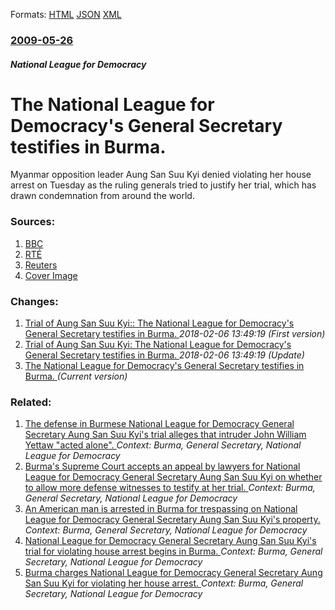 
Formats: [HTML](/news/2009/05/26/the-national-league-for-democracy-s-general-secretary-testifies-in-burma.html)  [JSON](/news/2009/05/26/the-national-league-for-democracy-s-general-secretary-testifies-in-burma.json)  [XML](/news/2009/05/26/the-national-league-for-democracy-s-general-secretary-testifies-in-burma.xml)  

### [2009-05-26](/news/2009/05/26/index.md)

##### National League for Democracy
#  The National League for Democracy's General Secretary testifies in Burma. 

Myanmar opposition leader Aung San Suu Kyi denied violating her house arrest on Tuesday as the ruling generals tried to justify her trial, which has drawn condemnation from around the world.


### Sources:

1. [BBC](http://news.bbc.co.uk/2/hi/americas/8069397.stm)
2. [RTÉ](http://www.rte.ie/news/2009/0526/burma.html)
3. [Reuters](https://www.reuters.com/article/worldNews/idUSTRE54O2GJ20090526)
3. [Cover Image](https://s2.reutersmedia.net/resources/r/?m=02&d=20090526&t=2&i=10253583&w=&fh=545px&fw=&ll=&pl=&sq=&r=2009-05-26T102825Z_01_BTRE54P0T3H00_RTROPTP_0_MYANMAR-SUUKYI)

### Changes:

1. [ Trial of Aung San Suu Kyi:: The National League for Democracy's General Secretary testifies in Burma. ](/news/2009/05/26/trial-of-aung-san-suu-kyi-the-national-league-for-democracy-s-general-secretary-testifies-in-burma.md) _2018-02-06 13:49:19 (First version)_
2. [ Trial of Aung San Suu Kyi: The National League for Democracy's General Secretary testifies in Burma. ](/news/2009/05/26/trial-of-aung-san-suu-kyi-p-the-national-league-for-democracy-s-general-secretary-testifies-in-burma.md) _2018-02-06 13:49:19 (Update)_
2. [ The National League for Democracy's General Secretary testifies in Burma. ](/news/2009/05/26/the-national-league-for-democracy-s-general-secretary-testifies-in-burma.md) _(Current version)_

### Related:

1. [ The defense in Burmese National League for Democracy General Secretary Aung San Suu Kyi's trial alleges that intruder John William Yettaw "acted alone". ](/news/2009/06/2/the-defense-in-burmese-national-league-for-democracy-general-secretary-aung-san-suu-kyi-s-trial-alleges-that-intruder-john-william-yettaw.md) _Context: Burma, General Secretary, National League for Democracy_
2. [ Burma's Supreme Court accepts an appeal by lawyers for National League for Democracy General Secretary Aung San Suu Kyi on whether to allow more defense witnesses to testify at her trial. ](/news/2009/06/17/burma-s-supreme-court-accepts-an-appeal-by-lawyers-for-national-league-for-democracy-general-secretary-aung-san-suu-kyi-on-whether-to-allow.md) _Context: Burma, General Secretary, National League for Democracy_
3. [ An American man is arrested in Burma for trespassing on National League for Democracy General Secretary Aung San Suu Kyi's property. ](/news/2009/05/7/an-american-man-is-arrested-in-burma-for-trespassing-on-national-league-for-democracy-general-secretary-aung-san-suu-kyi-s-property.md) _Context: Burma, General Secretary, National League for Democracy_
4. [ National League for Democracy General Secretary Aung San Suu Kyi's trial for violating house arrest begins in Burma. ](/news/2009/05/18/national-league-for-democracy-general-secretary-aung-san-suu-kyi-s-trial-for-violating-house-arrest-begins-in-burma.md) _Context: Burma, General Secretary, National League for Democracy_
5. [ Burma charges National League for Democracy General Secretary Aung San Suu Kyi for violating her house arrest. ](/news/2009/05/14/burma-charges-national-league-for-democracy-general-secretary-aung-san-suu-kyi-for-violating-her-house-arrest.md) _Context: Burma, General Secretary, National League for Democracy_
